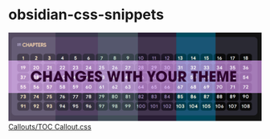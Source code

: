 # obsidian-css-snippets






![toc Callout CSS](image.png)
[Callouts/TOC Callout.css](https://github.com/dahliyah/obsidian-css-snippets/blob/main/Callouts/TOC%20Callout.css)
